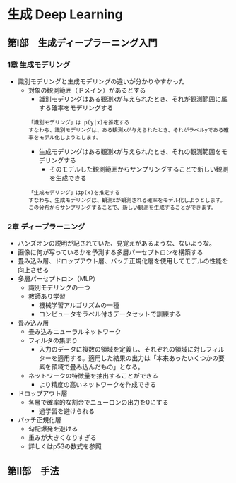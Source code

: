 # 生成 Deep Learning 

## 第Ⅰ部　生成ディープラーニング入門

### 1章 生成モデリング

* 識別モデリングと生成モデリングの違いが分かりやすかった
  * 対象の観測範囲（ドメイン）があるとする
    * 識別モデリングはある観測xが与えられたとき、それが観測範囲に属する確率をモデリングする
    ```
    「識別モデリング」は p(y|x)を推定する
    すなわち、識別モデリングは、ある観測xが与えられたとき、それがラベルyである確率をモデル化しようとします。
    ```
    * 生成モデリングはある観測xが与えられたとき、それの観測範囲をモデリングする
      * そのモデルした観測範囲からサンプリングすることで新しい観測を生成できる
    ```
    「生成モデリング」はp(x)を推定する
    すなわち、生成モデリングは、観測xが観測される確率をモデル化しようとします。この分布からサンプリングすることで、新しい観測を生成することができます。
    ```

### 2章 ディープラーニング

* ハンズオンの説明が記されていた、見覚えがあるような、ないような。
* 画像に何が写っているかを予測する多層パーセプトロンを構築する
* 畳み込み層、ドロップアウト層、バッチ正規化層を使用してモデルの性能を向上させる
* 多層パーセプトロン（MLP）
  * 識別モデリングの一つ
  * 教師あり学習
    * 機械学習アルゴリズムの一種
    * コンピュータをラベル付きデータセットで訓練する
* 畳み込み層
  * 畳み込みニューラルネットワーク
  * フィルタの集まり
    * 入力のデータに複数の領域を定義し、それぞれの領域に対しフィルターを適用する。適用した結果の出力は「本来あったいくつかの要素を領域で畳み込んだもの」となる。
  * ネットワークの特徴量を抽出することができる
    * より精度の高いネットワークを作成できる
* ドロップアウト層
  * 各層で確率的な割合でニューロンの出力を0にする
    * 過学習を避けられる
* バッチ正規化層
  * 勾配爆発を避ける
  * 重みが大きくなりすぎる
  * 詳しくはp53の数式を参照

## 第Ⅱ部　手法

